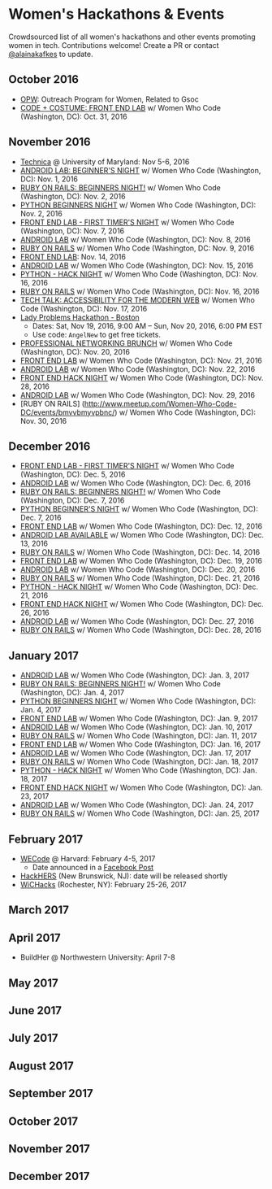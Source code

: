 # Women's Hackathons & Events

Crowdsourced list of all women's hackathons and other events promoting women in tech. Contributions welcome! Create a PR or contact [@alainakafkes](https://github.com/alainakafkes) to update.

## October 2016
* [OPW](https://gnome.org/opw/): Outreach Program for Women, Related to Gsoc
* [CODE + COSTUME: FRONT END LAB](http://www.meetup.com/Women-Who-Code-DC/events/235080762/) w/ Women Who Code (Washington, DC): Oct. 31, 2016

## November 2016
* [Technica](http://gotechnica.org/) @ University of Maryland: Nov 5-6, 2016
* [ANDROID LAB: BEGINNER'S NIGHT](http://www.meetup.com/Women-Who-Code-DC/events/234778839/) w/ Women Who Code (Washington, DC): Nov. 1, 2016
* [RUBY ON RAILS: BEGINNERS NIGHT!](http://www.meetup.com/Women-Who-Code-DC/events/228457076/) w/ Women Who Code (Washington, DC): Nov. 2, 2016
* [PYTHON BEGINNERS NIGHT](http://www.meetup.com/Women-Who-Code-DC/events/227387932/) w/ Women Who Code (Washington, DC): Nov. 2, 2016
* [FRONT END LAB - FIRST TIMER'S NIGHT](http://www.meetup.com/Women-Who-Code-DC/events/232450360/) w/ Women Who Code (Washington, DC): Nov. 7, 2016
* [ANDROID LAB](http://www.meetup.com/Women-Who-Code-DC/events/234927508/) w/ Women Who Code (Washington, DC): Nov. 8, 2016
* [RUBY ON RAILS](http://www.meetup.com/Women-Who-Code-DC/events/234927519/) w/ Women Who Code (Washington, DC: Nov. 9, 2016
* [FRONT END LAB](http://www.meetup.com/Women-Who-Code-DC/events/233867379/): Nov. 14, 2016
* [ANDROID LAB](http://www.meetup.com/Women-Who-Code-DC/events/pjkzrlyvpbtb/) w/ Women Who Code (Washington, DC): Nov. 15, 2016
* [PYTHON - HACK NIGHT](http://www.meetup.com/Women-Who-Code-DC/events/227736620/) w/ Women Who Code (Washington, DC): Nov. 16, 2016
* [RUBY ON RAILS](http://www.meetup.com/Women-Who-Code-DC/events/bmvvbmyvpbvb/) w/ Women Who Code (Washington, DC): Nov. 16, 2016
* [TECH TALK: ACCESSIBILITY FOR THE MODERN WEB](http://www.meetup.com/Women-Who-Code-DC/events/233373539/) w/ Women Who Code (Washington, DC): Nov. 17, 2016
* [Lady Problems Hackathon - Boston](https://www.eventbrite.com/e/lady-problems-hackathon-boston-tickets-27716935099)
   * Dates: Sat, Nov 19, 2016, 9:00 AM – Sun, Nov 20, 2016, 6:00 PM EST
   * Use code: `AngelNew` to get free tickets.
* [PROFESSIONAL NETWORKING BRUNCH](http://www.meetup.com/Women-Who-Code-DC/events/235095324/) w/ Women Who Code (Washington, DC): Nov. 20, 2016
* [FRONT END LAB](http://www.meetup.com/Women-Who-Code-DC/events/233677405/) w/ Women Who Code (Washington, DC): Nov. 21, 2016
* [ANDROID LAB](http://www.meetup.com/Women-Who-Code-DC/events/pjkzrlyvpbdc/) w/ Women Who Code (Washington, DC): Nov. 22, 2016
* [FRONT END HACK NIGHT](http://www.meetup.com/Women-Who-Code-DC/events/233475060/) w/ Women Who Code (Washington, DC): Nov. 28, 2016
* [ANDROID LAB](http://www.meetup.com/Women-Who-Code-DC/events/pjkzrlyvpbmc/) w/ Women Who Code (Washington, DC): Nov. 29, 2016
* [RUBY ON RAILS] (http://www.meetup.com/Women-Who-Code-DC/events/bmvvbmyvpbnc/) w/ Women Who Code (Washington, DC): Nov. 30, 2016

## December 2016
* [FRONT END LAB - FIRST TIMER'S NIGHT](http://www.meetup.com/Women-Who-Code-DC/events/232450487/) w/ Women Who Code (Washington, DC): Dec. 5, 2016
* [ANDROID LAB](http://www.meetup.com/Women-Who-Code-DC/events/pjkzrlyvqbjb/) w/ Women Who Code (Washington, DC): Dec. 6, 2016
* [RUBY ON RAILS: BEGINNERS NIGHT!](http://www.meetup.com/Women-Who-Code-DC/events/228457078/) w/ Women Who Code (Washington, DC): Dec. 7, 2016
* [PYTHON BEGINNER'S NIGHT](http://www.meetup.com/Women-Who-Code-DC/events/227387935/) w/ Women Who Code (Washington, DC): Dec. 7, 2016
* [FRONT END LAB](http://www.meetup.com/Women-Who-Code-DC/events/234296451/) w/ Women Who Code (Washington, DC): Dec. 12, 2016
* [ANDROID LAB AVAILABLE](http://www.meetup.com/Women-Who-Code-DC/events/pjkzrlyvqbrb/) w/ Women Who Code (Washington, DC): Dec. 13, 2016
* [RUBY ON RAILS](http://www.meetup.com/Women-Who-Code-DC/events/235154410/) w/ Women Who Code (Washington, DC): Dec. 14, 2016
* [FRONT END LAB](http://www.meetup.com/Women-Who-Code-DC/events/rzpmrlyvqbzb/) w/ Women Who Code (Washington, DC): Dec. 19, 2016
* [ANDROID LAB](http://www.meetup.com/Women-Who-Code-DC/events/pjkzrlyvqbbc/) w/ Women Who Code (Washington, DC): Dec. 20, 2016
* [RUBY ON RAILS](http://www.meetup.com/Women-Who-Code-DC/events/bmvvbmyvqbcc/) w/ Women Who Code (Washington, DC): Dec. 21, 2016
* [PYTHON - HACK NIGHT](http://www.meetup.com/Women-Who-Code-DC/events/227736619/) w/ Women Who Code (Washington, DC): Dec. 21, 2016
* [FRONT END HACK NIGHT](http://www.meetup.com/Women-Who-Code-DC/events/233475064/) w/ Women Who Code (Washington, DC): Dec. 26, 2016
* [ANDROID LAB](http://www.meetup.com/Women-Who-Code-DC/events/pjkzrlyvqbkc/) w/ Women Who Code (Washington, DC): Dec. 27, 2016
* [RUBY ON RAILS](http://www.meetup.com/Women-Who-Code-DC/events/bmvvbmyvqblc/) w/ Women Who Code (Washington, DC): Dec. 28, 2016

## January 2017
* [ANDROID LAB](http://www.meetup.com/Women-Who-Code-DC/events/233363907/) w/ Women Who Code (Washington, DC): Jan. 3, 2017
* [RUBY ON RAILS: BEGINNERS NIGHT!](http://www.meetup.com/Women-Who-Code-DC/events/228457143/) w/ Women Who Code (Washington, DC): Jan. 4, 2017
* [PYTHON BEGINNERS NIGHT](http://www.meetup.com/Women-Who-Code-DC/events/228457142/) w/ Women Who Code (Washington, DC): Jan. 4, 2017
* [FRONT END LAB](http://www.meetup.com/Women-Who-Code-DC/events/ldwhzlywcbmb/) w/ Women Who Code (Washington, DC): Jan. 9, 2017
* [ANDROID LAB](http://www.meetup.com/Women-Who-Code-DC/events/pjkzrlywcbnb/) w/ Women Who Code (Washington, DC): Jan. 10, 2017
* [RUBY ON RAILS](http://www.meetup.com/Women-Who-Code-DC/events/bmvvbmywcbpb/) w/ Women Who Code (Washington, DC): Jan. 11, 2017
* [FRONT END LAB](http://www.meetup.com/Women-Who-Code-DC/events/rzpmrlywcbvb/) w/ Women Who Code (Washington, DC): Jan. 16, 2017
* [ANDROID LAB](http://www.meetup.com/Women-Who-Code-DC/events/pjkzrlywcbwb/) w/ Women Who Code (Washington, DC): Jan. 17, 2017
* [RUBY ON RAILS](http://www.meetup.com/Women-Who-Code-DC/events/bmvvbmywcbxb/) w/ Women Who Code (Washington, DC): Jan. 18, 2017
* [PYTHON - HACK NIGHT](http://www.meetup.com/Women-Who-Code-DC/events/228457140/) w/ Women Who Code (Washington, DC): Jan. 18, 2017
* [FRONT END HACK NIGHT](http://www.meetup.com/Women-Who-Code-DC/events/233475067/) w/ Women Who Code (Washington, DC): Jan. 23, 2017
* [ANDROID LAB](http://www.meetup.com/Women-Who-Code-DC/events/pjkzrlywcbgc/) w/ Women Who Code (Washington, DC): Jan. 24, 2017
* [RUBY ON RAILS](http://www.meetup.com/Women-Who-Code-DC/events/snvvbmywcbhc/) w/ Women Who Code (Washington, DC): Jan. 25, 2017

## February 2017
* [WECode](http://www.wecodeharvard.com/) @ Harvard: February 4-5, 2017
  * Date announced in a [Facebook Post](https://www.facebook.com/harvardwecode/posts/642752059233551)
* [HackHERS](http://hackhers.us) (New Brunswick, NJ): date will be released shortly
* [WiCHacks](http://wic-hacks.rit.edu/) (Rochester, NY): February 25-26, 2017

## March 2017

## April 2017
* BuildHer @ Northwestern University: April 7-8

## May 2017

## June 2017

## July 2017

## August 2017

## September 2017

## October 2017

## November 2017

## December 2017

